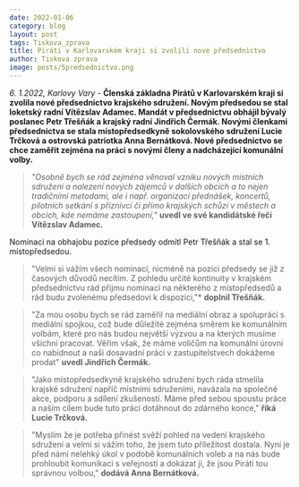 ```yaml
---
date: 2022-01-06
category: blog
layout: post
tags: Tiskova_zprava
title: Piráti v Karlovarském kraji si zvolili nové předsednictvo
author: Tiskova zprava
image: posts/5predsednictvo.png
---
```

 *6. 1.2022, Karlovy Vary -* **Členská základna Pirátů v Karlovarském kraji si zvolila nové předsednictvo krajského sdružení. Novým předsedou se stal loketský radní Vítězslav Adamec. Mandát v předsednictvu obhájil bývalý poslanec Petr Třešňák a krajský radní Jindřich Čermák. Novými členkami předsednictva se stala místopředsedkyně sokolovského sdružení Lucie Trčková a ostrovská patriotka Anna Bernátková. Nové předsednictvo se chce zaměřit zejména na práci s novými členy a nadcházející komunální volby.**

> *"Osobně bych se rád zejména věnoval vzniku nových místních sdružení a nalezení nových zájemců v dalších obcích a to nejen tradičními metodami, ale i např. organizací přednášek, koncertů, pilotních setkání s příznivci či přímo krajských schůzí v městech a obcích, kde nemáme zastoupení,"* **uvedl ve své kandidátské řeči Vítězslav Adamec.**

Nominaci na obhajobu pozice předsedy odmítl Petr Třešňák a stal se 1. místopředsedou.

> "Velmi si vážím všech nominací, nicméně na pozici předsedy se již z časových důvodů necítím. Z pohledu určité kontinuity v krajském předsednictvu rád přijmu nominaci na některého z místopředsedů a rád budu zvolenému předsedovi k dispozici,"* **doplnil Třešňák.**

> "Za mou osobu bych se rád zaměřil na mediální obraz a spolupráci s mediální spojkou, což bude důležité zejména směrem ke komunálním volbám, které pro nás budou největší výzvou a na kterých musíme všichni pracovat. Věřím však, že máme voličům na komunální úrovni co nabídnout a naši dosavadní práci v zastupitelstvech dokážeme prodat" **uvedl Jindřich Čermák.**

> "Jako místopředsedkyně krajského sdružení bych ráda stmelila krajské sdružení napříč místními sdruženími, navázala na společné akce, podporu a sdílení zkušeností. Máme před sebou spoustu práce a naším cílem bude tuto práci dotáhnout do zdárného konce," **říká Lucie Trčková.**

> "Myslím že je potřeba přinést svěží pohled na vedení krajského sdružení a velmi si vážím toho, že jsem tuto příležitost dostala. Nyní je před námi nelehký úkol v podobě komunálních voleb a na nás bude prohloubit komunikaci s veřejností a dokázat jí, že jsou Piráti tou správnou volbou," **dodává Anna Bernátková.**
